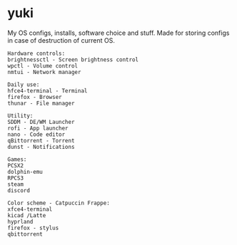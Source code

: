 # yuki
My OS configs, installs, software choice and stuff. Made for storing configs in case of destruction of current OS.

```
Hardware controls:
brightnessctl - Screen brightness control
wpctl - Volume control
nmtui - Network manager

Daily use:
hfce4-terminal - Terminal
firefox - Browser
thunar - File manager

Utility:
SDDM - DE/WM Launcher
rofi - App launcher
nano - Code editor
qBittorrent - Torrent
dunst - Notifications

Games:
PCSX2
dolphin-emu
RPCS3
steam
discord

Color scheme - Catpuccin Frappe:
xfce4-terminal
kicad /Latte
hyprland
firefox - stylus
qbittorrent
```
